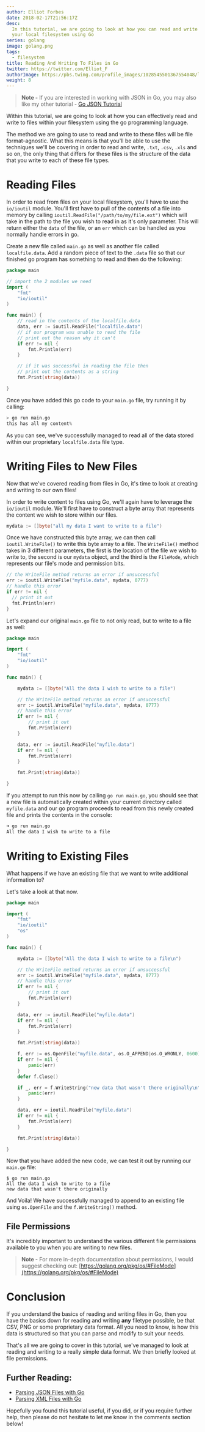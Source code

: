 ```yaml
---
author: Elliot Forbes
date: 2018-02-17T21:56:17Z
desc:
  In this tutorial, we are going to look at how you can read and write files on
  your local filesystem using Go
series: golang
image: golang.png
tags:
  - filesystem
title: Reading And Writing To Files in Go
twitter: https://twitter.com/Elliot_F
authorImage: https://pbs.twimg.com/profile_images/1028545501367554048/lzr43cQv_400x400.jpg
weight: 8
---
```


> **Note -** If you are interested in working with JSON in Go, you may also like
> my other tutorial - [Go JSON Tutorial](/golang/go-json-tutorial/)

Within this tutorial, we are going to look at how you can effectively read and
write to files within your filesystem using the go programming language.

The method we are going to use to read and write to these files will be file
format-agnostic. What this means is that you'll be able to use the techniques
we'll be covering in order to read and write, `.txt`, `.csv`, `.xls` and so on,
the only thing that differs for these files is the structure of the data that
you write to each of these file types.

# Reading Files

In order to read from files on your local filesystem, you'll have to use the
`io/ioutil` module. You'll first have to pull of the contents of a file into
memory by calling `ioutil.ReadFile("/path/to/my/file.ext")` which will take in
the path to the file you wish to read in as it's only parameter. This will
return either the `data` of the file, or an `err` which can be handled as you
normally handle errors in go.

Create a new file called `main.go` as well as another file called
`localfile.data`. Add a random piece of text to the `.data` file so that our
finished go program has something to read and then do the following:

```go
package main

// import the 2 modules we need
import (
    "fmt"
    "io/ioutil"
)

func main() {
    // read in the contents of the localfile.data
    data, err := ioutil.ReadFile("localfile.data")
    // if our program was unable to read the file
    // print out the reason why it can't
    if err != nil {
        fmt.Println(err)
    }

    // if it was successful in reading the file then
    // print out the contents as a string
    fmt.Print(string(data))

}
```

Once you have added this go code to your `main.go` file, try running it by
calling:

```s
> go run main.go
this has all my content%
```

As you can see, we've successfully managed to read all of the data stored within
our proprietary `localfile.data` file type.

# Writing Files to New Files

Now that we've covered reading from files in Go, it's time to look at creating
and writing to our own files!

In order to write content to files using Go, we'll again have to leverage the
`io/ioutil` module. We'll first have to construct a byte array that represents
the content we wish to store within our files.

```go
mydata := []byte("all my data I want to write to a file")
```

Once we have constructed this byte array, we can then call `ioutil.WriteFile()`
to write this byte array to a file. The `WriteFile()` method takes in 3
different parameters, the first is the location of the file we wish to write to,
the second is our `mydata` object, and the third is the `FileMode`, which
represents our file's mode and permission bits.

```go
// the WriteFile method returns an error if unsuccessful
err := ioutil.WriteFile("myfile.data", mydata, 0777)
// handle this error
if err != nil {
  // print it out
  fmt.Println(err)
}
```

Let's expand our original `main.go` file to not only read, but to write to a
file as well:

```go
package main

import (
    "fmt"
    "io/ioutil"
)

func main() {

    mydata := []byte("All the data I wish to write to a file")

    // the WriteFile method returns an error if unsuccessful
    err := ioutil.WriteFile("myfile.data", mydata, 0777)
    // handle this error
    if err != nil {
        // print it out
        fmt.Println(err)
    }

    data, err := ioutil.ReadFile("myfile.data")
    if err != nil {
        fmt.Println(err)
    }

    fmt.Print(string(data))

}
```

If you attempt to run this now by calling `go run main.go`, you should see that
a new file is automatically created within your current directory called
`myfile.data` and our go program proceeds to read from this newly created file
and prints the contents in the console:

```s
➜ go run main.go
All the data I wish to write to a file
```

# Writing to Existing Files

What happens if we have an existing file that we want to write additional
information to?

Let's take a look at that now.

```go
package main

import (
    "fmt"
    "io/ioutil"
    "os"
)

func main() {

    mydata := []byte("All the data I wish to write to a file\n")

    // the WriteFile method returns an error if unsuccessful
    err := ioutil.WriteFile("myfile.data", mydata, 0777)
    // handle this error
    if err != nil {
        // print it out
        fmt.Println(err)
    }

    data, err := ioutil.ReadFile("myfile.data")
    if err != nil {
        fmt.Println(err)
    }

    fmt.Print(string(data))

    f, err := os.OpenFile("myfile.data", os.O_APPEND|os.O_WRONLY, 0600)
    if err != nil {
        panic(err)
    }
    defer f.Close()

    if _, err = f.WriteString("new data that wasn't there originally\n"); err != nil {
        panic(err)
    }

    data, err = ioutil.ReadFile("myfile.data")
    if err != nil {
        fmt.Println(err)
    }

    fmt.Print(string(data))

}
```

Now that you have added the new code, we can test it out by running our
`main.go` file:

```
$ go run main.go
All the data I wish to write to a file
new data that wasn't there originally
```

And Voila! We have successfully managed to append to an existing file using
`os.OpenFile` and the `f.WriteString()` method.

## File Permissions

It's incredibly important to understand the various different file permissions
available to you when you are writing to new files.

> **Note -** For more in-depth documentation about permissions, I would suggest
> checking out:
> [https://golang.org/pkg/os/#FileMode](https://golang.org/pkg/os/#FileMode)

# Conclusion

If you understand the basics of reading and writing files in Go, then you have
the basics down for reading and writing **any** filetype possible, be that CSV,
PNG or some proprietary data format. All you need to know, is how this data is
structured so that you can parse and modify to suit your needs.

That's all we are going to cover in this tutorial, we've managed to look at
reading and writing to a really simple data format. We then briefly looked at
file permissions.

## Further Reading:

- [Parsing JSON Files with Go](/golang/parsing-json-with-golang/)
- [Parsing XML Files with Go](/golang/parsing-xml-with-goland/)

Hopefully you found this tutorial useful, if you did, or if you require further
help, then please do not hesitate to let me know in the comments section below!
